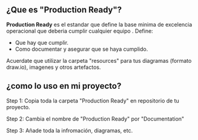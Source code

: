 ## ¿Que es "Production Ready"?
**Production Ready** es el estandar que define la base minima de excelencia operacional que deberia cumplir cualquier equipo . Define:

- Que hay que cumplir.
- Como documentar y asegurar que se haya cumplido.

Acuerdate que utilizar la carpeta "resources" para tus diagramas (formato draw.io), imagenes y otros artefactos.

##  ¿como lo uso en mi proyecto?
Step 1:
Copia toda la carpeta "Production Ready" en repositorio de tu proyecto.

Step 2:
Cambia el nombre de "Production Ready" por "Documentation"

Step 3:
Añade toda la infromación, diagramas, etc.
